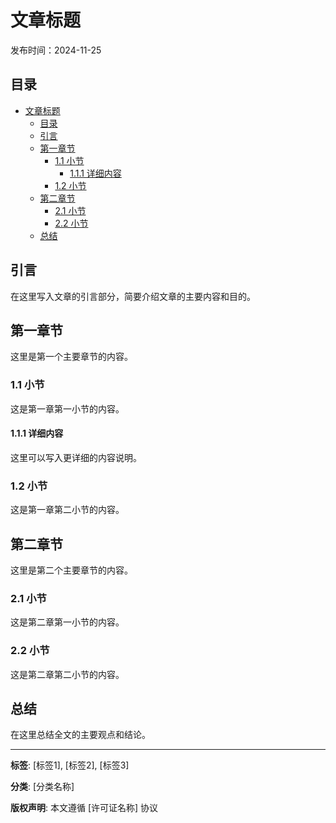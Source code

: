 # 文章标题

发布时间：2024-11-25

## 目录
<!-- TOC -->
- [文章标题](#文章标题)
	- [目录](#目录)
	- [引言](#引言)
	- [第一章节](#第一章节)
		- [1.1 小节](#11-小节)
			- [1.1.1 详细内容](#111-详细内容)
		- [1.2 小节](#12-小节)
	- [第二章节](#第二章节)
		- [2.1 小节](#21-小节)
		- [2.2 小节](#22-小节)
	- [总结](#总结)
<!-- /TOC -->

## 引言

在这里写入文章的引言部分，简要介绍文章的主要内容和目的。

## 第一章节

这里是第一个主要章节的内容。

### 1.1 小节

这是第一章第一小节的内容。

#### 1.1.1 详细内容

这里可以写入更详细的内容说明。

### 1.2 小节

这是第一章第二小节的内容。

## 第二章节

这里是第二个主要章节的内容。

### 2.1 小节

这是第二章第一小节的内容。

### 2.2 小节

这是第二章第二小节的内容。

## 总结

在这里总结全文的主要观点和结论。

---
**标签**: [标签1], [标签2], [标签3]

**分类**: [分类名称]

**版权声明**: 本文遵循 [许可证名称] 协议
